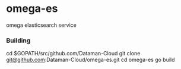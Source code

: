 # omega-es
omega elasticsearch service

### Building

cd $GOPATH/src/github.com/Dataman-Cloud
git clone git@github.com:Dataman-Cloud/omega-es.git
cd omega-es
go build
